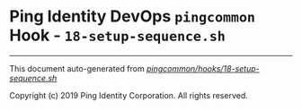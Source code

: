 
# Ping Identity DevOps `pingcommon` Hook - `18-setup-sequence.sh`

---
This document auto-generated from _[pingcommon/hooks/18-setup-sequence.sh](https://github.com/pingidentity/pingidentity-docker-builds/blob/master/pingcommon/hooks/18-setup-sequence.sh)_

Copyright (c)  2019 Ping Identity Corporation. All rights reserved.
